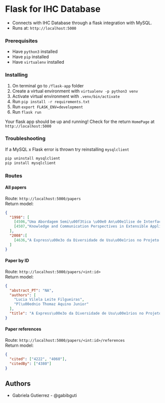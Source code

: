 # Flask for IHC Database

- Connects with IHC Database through a flask integration with MySQL.
- Runs at: `http://localhost:5000`

### Prerequisites
- Have `python3` installed
- Have `pip` installed
- Have `virtualenv` installed

### Installing
1. On terminal go to `/flask-app` folder
2. Create a virtual environment with `virtualenv -p python3 venv`
3. Activate virtual environment with `.venv/bin/activate`
4. Run `pip install -r requirements.txt`
2. Run `export FLASK_ENV=development`
3. Run `flask run`

Your flask app should be up and running!
Check for the return `HomePage` at `http://localhost:5000`

### Troubleshooting

If a MySQL x Flask error is thrown try reinstalling `mysqlclient`
```bash
pip uninstall mysqlclient
pip install mysqlclient
```

### Routes

#### All papers
Route: `http://localhost:5000/papers` \
Return model:
```json
{
  "1998": [
    [4506,"Uma Abordagem Semi\u00f3tica \u00e0 An\u00e1lise de Interfaces: um estudo de caso"],
    [4507,"Knowledge and Communication Perspectives in Extensible Applications"]
  ],
  "2008":[
    [4636,"A Express\u00e3o da Diversidade de Usu\u00e1rios no Projeto de Intera\u00e7\u00e3o com Padr\u00f5es e Personas"]
  ]
}
```

#### Paper by ID
Route: `http://localhost:5000/papers/<int:id>` \
Return model:
```json
{
  "abstract_PT": "NA", 
  "authors": [
    "Lucia Vilela Leite Filgueiras", 
    "Pl\u00ednio Thomaz Aquino Junior"
  ], 
  "title": "A Express\u00e3o da Diversidade de Usu\u00e1rios no Projeto de Intera\u00e7\u00e3o com Padr\u00f5es e Personas"
}
```

#### Paper references
Route: `http://localhost:5000/papers/<int:id>/references` \
Return model:
```json
{
  "cited": ["4222", "4060"], 
  "citedBy": ["4380"]
}
```

## Authors
- Gabriela Gutierrez - @gabibguti